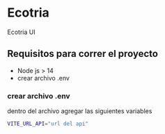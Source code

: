 # Ecotria

Ecotria UI

## Requisitos para correr el proyecto

- Node js > 14
- crear archivo .env

### crear archivo .env

dentro del archivo agregar las siguientes variables

```bash
VITE_URL_API="url del api"
```
